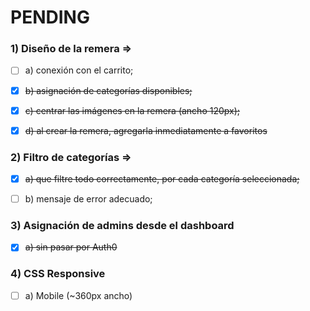 # PENDING 

### 1) **Diseño de la remera =>**

 

 - [ ] a) conexión con el carrito;
        
 - [x] ~~b) asignación de categorías disponibles;~~

          
 - [x] ~~c) centrar las imágenes en la remera (ancho  120px);~~
 

 - [x] ~~d) al crear la remera, agregarla inmediatamente a favoritos~~  

### 2) Filtro de categorías => 

 - [x] ~~a) que filtre todo correctamente, por cada categoría seleccionada;~~
    
 - [ ] b) mensaje de error adecuado;

### 3) Asignación de admins desde el dashboard

 - [x] ~~a) sin pasar por Auth0~~

### 4) CSS Responsive 

 - [ ] a) Mobile (~360px ancho)
